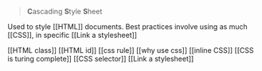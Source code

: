 > **C**ascading **S**tyle **S**heet

Used to style [[HTML]] documents.
Best practices involve using as much [[CSS]], in specific [[Link a stylesheet]]


[[HTML class]]
[[HTML id]]
[[css rule]]
[[why use css]]
[[inline CSS]]
[[CSS is turing complete]]
[[CSS selector]]
[[Link a stylesheet]]



